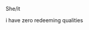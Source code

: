She/it

i have zero redeeming qualities


<!---
Videorelaxant/Videorelaxant is a ✨ special ✨ repository because its `README.md` (this file) appears on your GitHub profile.
You can click the Preview link to take a look at your changes.
--->
